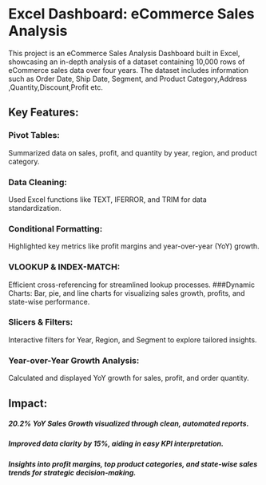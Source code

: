 # Excel Dashboard: eCommerce Sales Analysis

This project is an eCommerce Sales Analysis Dashboard built in Excel, showcasing an in-depth analysis of a dataset containing 10,000 rows of eCommerce sales data over four years. The dataset includes information such as Order Date, Ship Date, Segment, and Product Category,Address ,Quantity,Discount,Profit etc.
## Key Features:
### Pivot Tables: 
Summarized data on sales, profit, and quantity by year, region, and product category.
### Data Cleaning:
 Used Excel functions like TEXT, IFERROR, and TRIM for data standardization.
### Conditional Formatting:
 Highlighted key metrics like profit margins and year-over-year (YoY) growth.
### VLOOKUP & INDEX-MATCH: 
Efficient cross-referencing for streamlined lookup processes.
###Dynamic Charts:
Bar, pie, and line charts for visualizing sales growth, profits, and state-wise performance.
### Slicers & Filters: 
Interactive filters for Year, Region, and Segment to explore tailored insights.
### Year-over-Year Growth Analysis: 
Calculated and displayed YoY growth for sales, profit, and order quantity.

## Impact:
##### 20.2% YoY Sales Growth visualized through clean, automated reports.
##### Improved data clarity by 15%, aiding in easy KPI interpretation.
#####  Insights into profit margins, top product categories, and state-wise sales trends for strategic decision-making.
